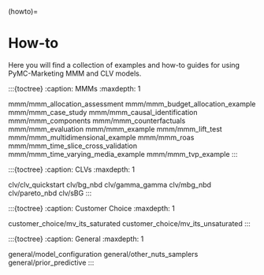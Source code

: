 (howto)=
# How-to

Here you will find a collection of examples and how-to guides for using PyMC-Marketing MMM and CLV models.

:::{toctree}
:caption: MMMs
:maxdepth: 1

mmm/mmm_allocation_assessment
mmm/mmm_budget_allocation_example
mmm/mmm_case_study
mmm/mmm_causal_identification
mmm/mmm_components
mmm/mmm_counterfactuals
mmm/mmm_evaluation
mmm/mmm_example
mmm/mmm_lift_test
mmm/mmm_multidimensional_example
mmm/mmm_roas
mmm/mmm_time_slice_cross_validation
mmm/mmm_time_varying_media_example
mmm/mmm_tvp_example
:::

:::{toctree}
:caption: CLVs
:maxdepth: 1

clv/clv_quickstart
clv/bg_nbd
clv/gamma_gamma
clv/mbg_nbd
clv/pareto_nbd
clv/sBG
:::

:::{toctree}
:caption: Customer Choice
:maxdepth: 1

customer_choice/mv_its_saturated
customer_choice/mv_its_unsaturated
:::

:::{toctree}
:caption: General
:maxdepth: 1

general/model_configuration
general/other_nuts_samplers
general/prior_predictive
:::
